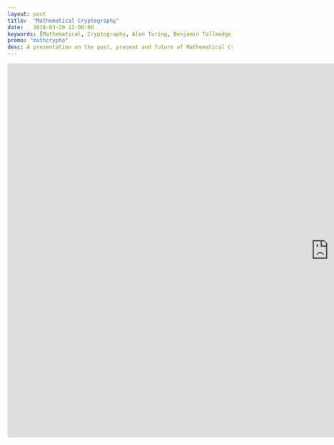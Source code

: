 ```yaml
---
layout: post
title:  "Mathematical Cryptography"
date:   2018-03-29 12:00:00
keywords: [Mathematical, Cryptography, Alan Turing, Benjamin Tallmadge, RSA, diffie hellman, key exchange, dark web, blockchain, homomorphic encryption, NSA, gold codes]
promo: "mathcrypto"
desc: A presentation on the past, present and future of Mathematical Cryptography
---
```


<iframe src="https://docs.google.com/presentation/d/e/2PACX-1vQmGDWiBD3SFI-JUH39-i5AP1kiMg3oAWM83Dqllpt3nIwy9coMgFVmiHkKW721KNVpGxx9AHHVvLj8/embed?start=true&loop=false&delayms=15000" frameborder="0" width="1440" height="839" allowfullscreen="true" mozallowfullscreen="true" webkitallowfullscreen="true"></iframe>
